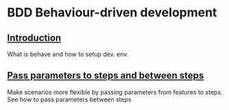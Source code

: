 # BDD Behaviour-driven development

## [Introduction](intro.md) 
What is behave and how to setup dev. env.

## [Pass parameters to steps and between steps](pass_params.md)
Make scenarios more flexible by passing parameters from features to steps.
See how to pass parameters between steps 

  